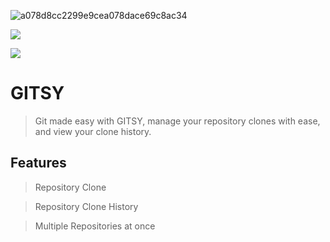 ![a078d8cc2299e9cea078dace69c8ac34](https://user-images.githubusercontent.com/84988876/120086599-b8f2f880-c0a5-11eb-8a0d-205c3d4374a3.png)

![](https://img.shields.io/github/license/GINMOT/GITSY)

![](https://img.shields.io/github/stars/GINMOT/GITSY)

# GITSY

> Git made easy with GITSY, manage your repository clones with ease, and view your clone history.

## Features

> Repository Clone

> Repository Clone History

> Multiple Repositories at once
